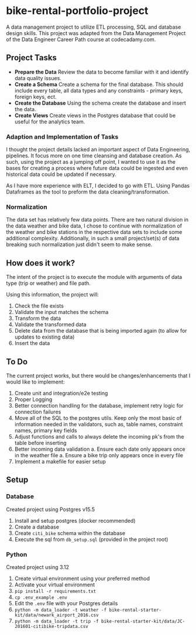 # bike-rental-portfolio-project
A data management project to utilize ETL processing, SQL and database design skills.
This project was adapted from the Data Management Project of the Data Engineer Career Path course at codecadamy.com.

## Project Tasks
 - **Prepare the Data** Review the data to become familiar with it and identify data quality issues.
 - **Create a Schema** Create a schema for the final database. This should include every table, all data types and any constraints - primary keys, foreign keys, ect.
 - **Create the Database** Using the schema create the database and insert the data.
 - **Create Views** Create views in the Postgres database that could be useful for the analytics team.
### Adaption and Implementation of Tasks
I thought the project details lacked an important aspect of Data Engineering, pipelines. It focus more on one time cleansing and database creation. As such, using the project as a jumping off point, I wanted to use it as the bases for creating a process where future data could be ingested and even historical data could be updated if necessary.

As I have more experience with ELT, I decided to go with ETL. Using Pandas Dataframes as the tool to preform the data cleaning/transformation.

### Normalization
The data set has relatively few data points. There are two natural division in the data weather and bike data, I chose to continue with normalization of the weather and bike stations in the respective data sets to include some additional complexity. Additionally, in such a small project/set(s) of data breaking such normalization just didn't seem to make sense.

## How does it work?
The intent of the project is to execute the module with arguments of data type (trip or weather) and file path.

Using this information, the project will:
1. Check the file exists
1. Validate the input matches the schema
1. Transform the data
1. Validate the transformed data
1. Delete data from the database that is being imported again (to allow for updates to existing data)
1. Insert the data

## To Do
The current project works, but there would be changes/enhancements that I would like to implement:
1. Create unit and integration/e2e testing
1. Proper Logging
1. Better connection handling for the database, implement retry logic for connection failures
1. Move all of the SQL to the postgres utils. Keep only the most basic of information needed in the validators, such as, table names, constraint names, primary key fields
1. Adjust functions and calls to always delete the incoming pk's from the table before inserting
1. Better incoming data validation
    a. Ensure each date only appears once in the weather file
    a. Ensure a bike trip only appears once in every file
1. Implement a makefile for easier setup

## Setup
### Database
Created project using Postgres v15.5
1. Install and setup postgres (docker recommended)
1. Create a database
1. Create `citi_bike` schema within the database
1. Execute the sql from `db_setup.sql` (provided in the project root)
### Python
Created project using 3.12
1. Create virtual environment using your preferred method
1. Activate your virtual environment
1. `pip install -r requirements.txt`
1. `cp .env_example .env`
1. Edit the `.env` file with your Postgres details
1. `python -m data_loader -t weather -f bike-rental-starter-kit/data/newark_airport_2016.csv`
1. `python -m data_loader -t trip -f bike-rental-starter-kit/data/JC-201601-citibike-tripdata.csv`
